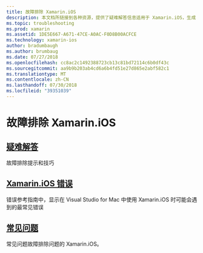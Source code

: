 ```yaml
---
title: 故障排除 Xamarin.iOS
description: 本文档所链接到各种资源，提供了疑难解答信息适用于 Xamarin.iOS，生成 Xamarin.iOS 应用程序时的潜在错误的列表和方面的常见问题。
ms.topic: troubleshooting
ms.prod: xamarin
ms.assetid: 1DE5E667-A671-47CE-A0AC-F0D8B00ACFCE
ms.technology: xamarin-ios
author: bradumbaugh
ms.author: brumbaug
ms.date: 07/27/2018
ms.openlocfilehash: cc8ac2c1492388723cb13c81bd72114c6b0df43c
ms.sourcegitcommit: aa9b9b203ab4cd6a6b4fd51e27d865e2abf582c1
ms.translationtype: MT
ms.contentlocale: zh-CN
ms.lasthandoff: 07/30/2018
ms.locfileid: "39351039"
---
```

# <a name="troubleshooting-xamarinios"></a>故障排除 Xamarin.iOS

## <a name="troubleshootingiostroubleshootingtroubleshootingmd"></a>[疑难解答](~/ios/troubleshooting/troubleshooting.md)

故障排除提示和技巧

## <a name="xamarinios-errorsiostroubleshootingmtouch-errorsmd"></a>[Xamarin.iOS 错误](~/ios/troubleshooting/mtouch-errors.md)

错误参考指南中，显示在 Visual Studio for Mac 中使用 Xamarin.iOS 时可能会遇到的最常见错误

## <a name="frequently-asked-questionsquestionsindexmd"></a>[常见问题](questions/index.md)

常见问题故障排除问题的 Xamarin.iOS。
